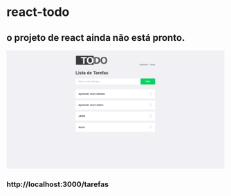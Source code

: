 # react-todo
## o projeto de react ainda não está pronto.

![pagina de tarefas](https://raw.githubusercontent.com/ciceromngr/react-todo/master/Captura%20de%20Tela%20(565).png)


### http://localhost:3000/tarefas
